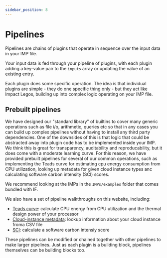 ```yaml
---
sidebar_position: 8
---
```


# Pipelines

Pipelines are chains of plugins that operate in sequence over the input data in your IMP file.

Your input data is fed through your pipeline of plugins, with each plugin adding a key-value pair to the `inputs` array or updating the value of an existing entry.

Each plugin does some specific operation. The idea is that individual plugins are simple - they do one specific thing only - but they act like Impact Legos, building up into complex logic operating on your IMP file.

## Prebuilt pipelines

We have designed our "standard library" of builtins to cover many generic operations such as file i/o, arithmetic, queries etc so that in any cases you can build up complex pipelines without having to install any third party dependencies. One of the downsides of this is that logic that could be abstracted away into plugin code has to be implemented inside your IMP. We think this is great for transparency, auditability and reproducability, but it does come with a moderate learning curve. For this reason, we have provided prebuilt pipelines for several of our common operations, such as implementing the Teads curve for estimating cpu energy consumption from CPU utilization, looking up metadata for given cloud instance types anc calculating software carbon intensity (SCI) scores.

We recommend looking at the IMPs in the `IMPs/examples` folder that comes bundled with IF.

We also have a set of pipeline walkthroughs on this website, including:

- [Teads curve](../pipelines/teads.md): calculate CPU energy from CPU utilization and the thermal design power of your processor
- [Cloud-instance metadata](../pipelines/instance-metadata.md): lookup information about your cloud instance froma CSV file
- [SCI](../pipelines/sci.md): calculate a software carbon intensiy score

These pipelines can be modified or chained together with other pipelines to make larger pipelines. Just as each plugin is a building block, pipelines themselves can be building blocks too.
